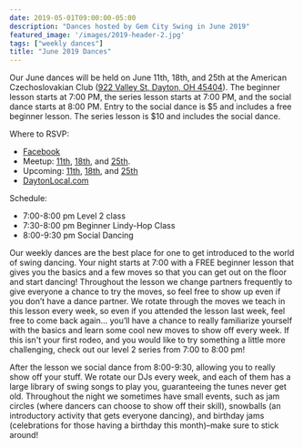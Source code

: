 ```yaml
---
date: 2019-05-01T09:00:00-05:00
description: "Dances hosted by Gem City Swing in June 2019"
featured_image: '/images/2019-header-2.jpg'
tags: ["weekly dances"]
title: "June 2019 Dances"
---
```


Our June dances will be held on June 11th, 18th, and 25th at the American Czechoslovakian Club ([922 Valley St, Dayton, OH 45404](https://goo.gl/maps/FTHUeuSBqKnNEJgQ6)). The beginner lesson starts at 7:00 PM, the series lesson starts at 7:00 PM, and the social dance starts at 8:00 PM. Entry to the social dance is $5 and includes a free beginner lesson. The series lesson is $10 and includes the social dance.

<!--more-->

Where to RSVP:

* [Facebook](https://www.facebook.com/events/464910107597499/)
* Meetup: [11th](https://www.meetup.com/Dayton-Swing-Dancers/events/rddxxqyzjbpb/), [18th](https://www.meetup.com/Dayton-Swing-Dancers/events/rddxxqyzjbxb/), and [25th](https://www.meetup.com/Dayton-Swing-Dancers/events/rddxxqyzjbhc/).
* Upcoming: [11th](https://upcoming.org/event/gem-city-swing-june-dances-qdx2ftdfux), [18th](https://upcoming.org/event/gem-city-swing-june-dances-mo8cfb3i0x), and [25th](https://upcoming.org/event/gem-city-swing-june-dances-zk5vrqf8u3)
* [DaytonLocal.com](https://www.daytonlocal.com/things-to-do/gem-city-swing-dances.asp)

Schedule:

* 7:00-8:00 pm Level 2 class
* 7:30-8:00 pm Beginner Lindy-Hop Class
* 8:00-9:30 pm Social Dancing

Our weekly dances are the best place for one to get introduced to the world of swing dancing. Your night starts at 7:00 with a FREE beginner lesson that gives you the basics and a few moves so that you can get out on the floor and start dancing! Throughout the lesson we change partners frequently to give everyone a chance to try the moves, so feel free to show up even if you don’t have a dance partner. We rotate through the moves we teach in this lesson every week, so even if you attended the lesson last week, feel free to come back again... you’ll have a chance to really familiarize yourself with the basics and learn some cool new moves to show off every week. If this isn't your first rodeo, and you would like to try something a little more challenging, check out our level 2 series from 7:00 to 8:00 pm!

After the lesson we social dance from 8:00-9:30, allowing you to really show off your stuff. We rotate our DJs every week, and each of them has a large library of swing songs to play you, guaranteeing the tunes never get old. Throughout the night we sometimes have small events, such as jam circles (where dancers can choose to show off their skill), snowballs (an introductory activity that gets everyone dancing), and birthday jams (celebrations for those having a birthday this month)–make sure to stick around!
